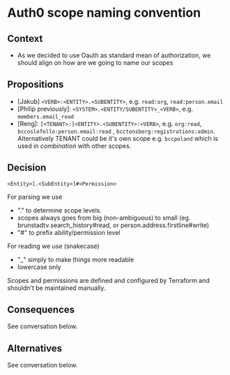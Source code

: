 # Auth0 scope naming convention

## Context 
 - As we decided to use Oauth as standard mean of authorization, we should align on how are we going to name our scopes
 
## Propositions
- [Jakub] ```<VERB>:<ENTITY>.<SUBENTITY>```, e.g. ```read:org```, ```read:person.email```
- [Philip previously]: ```<SYSTEM>.<ENTITY/SUBENTITY>_<VERB>```, e.g. ```members.email_read```
- [Reng]: ```[<TENANT>:]<ENTITY>.<SUBENTITY>:<VERB>```, e.g. ```org:read```, ```bccoslofollo:person.email:read``` , ```bcctonsberg:registrations:admin```. Alternatively TENANT could be it's own scope e.g. ```bccpoland``` which is used in _combination_ with other scopes.

## Decision 
`<Entity>[.<SubEntity>]#<Permission>`

For parsing we use
- "." to determine scope levels. 
- scopes always goes from big (non-ambiguous) to small (eg. brunstadtv.search_history#read, or person.address.firstline#write)
- "#" to prefix ability/permission level

For reading we use (snakecase)
- "_" simply to make things more readable
- lowercase only

Scopes and permissions are defined and configured by Terraform and shouldn't be maintained manually.

## Consequences 
See conversation below.

## Alternatives 
See conversation below.
